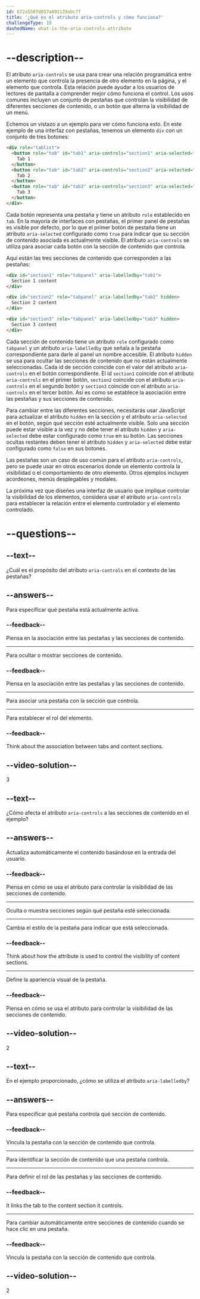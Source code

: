 ```yaml
---
id: 672a5507d857a891139abc7f
title: '¿Qué es el atributo aria-controls y cómo funciona?'
challengeType: 19
dashedName: what-is-the-aria-controls-attribute
---
```


# --description--

El atributo `aria-controls` se usa para crear una relación programática entre un elemento que controla la presencia de otro elemento en la página, y el elemento que controla. Esta relación puede ayudar a los usuarios de lectores de pantalla a comprender mejor cómo funciona el control. Los usos comunes incluyen un conjunto de pestañas que controlan la visibilidad de diferentes secciones de contenido, o un botón que alterna la visibilidad de un menú.

Echemos un vistazo a un ejemplo para ver cómo funciona esto. En este ejemplo de una interfaz con pestañas, tenemos un elemento `div` con un conjunto de tres botones:

```html
<div role="tablist">
  <button role="tab" id="tab1" aria-controls="section1" aria-selected="true">
    Tab 1
  </button>
  <button role="tab" id="tab2" aria-controls="section2" aria-selected="false">
    Tab 2
  </button>
  <button role="tab" id="tab3" aria-controls="section3" aria-selected="false">
    Tab 3
  </button>
</div>
```

Cada botón representa una pestaña y tiene un atributo `role` establecido en `tab`. En la mayoría de interfaces con pestañas, el primer panel de pestañas es visible por defecto, por lo que el primer botón de pestaña tiene un atributo `aria-selected` configurado como `true` para indicar que su sección de contenido asociada es actualmente visible. El atributo `aria-controls` se utiliza para asociar cada botón con la sección de contenido que controla.

Aquí están las tres secciones de contenido que corresponden a las pestañas:

```html
<div id="section1" role="tabpanel" aria-labelledby="tab1">
  Section 1 content
</div>

<div id="section2" role="tabpanel" aria-labelledby="tab2" hidden>
  Section 2 content
</div>

<div id="section3" role="tabpanel" aria-labelledby="tab3" hidden>
  Section 3 content
</div>
```

Cada sección de contenido tiene un atributo `role` configurado como `tabpanel` y un atributo `aria-labelledby` que señala a la pestaña correspondiente para darle al panel un nombre accesible. El atributo `hidden` se usa para ocultar las secciones de contenido que no están actualmente seleccionadas. Cada id de sección coincide con el valor del atributo `aria-controls` en el botón correspondiente. El id `section1` coincide con el atributo `aria-controls` en el primer botón, `section2` coincide con el atributo `aria-controls` en el segundo botón y `section3` coincide con el atributo `aria-controls` en el tercer botón. Así es como se establece la asociación entre las pestañas y sus secciones de contenido.

Para cambiar entre las diferentes secciones, necesitarás usar JavaScript para actualizar el atributo `hidden` en la sección y el atributo `aria-selected` en el botón, según qué sección esté actualmente visible. Solo una sección puede estar visible a la vez y no debe tener el atributo `hidden` y `aria-selected` debe estar configurado como `true` en su botón. Las secciones ocultas restantes deben tener el atributo `hidden` y `aria-selected` debe estar configurado como `false` en sus botones.

Las pestañas son un caso de uso común para el atributo `aria-controls`, pero se puede usar en otros escenarios donde un elemento controla la visibilidad o el comportamiento de otro elemento. Otros ejemplos incluyen acordeones, menús desplegables y modales.

La próxima vez que diseñes una interfaz de usuario que implique controlar la visibilidad de los elementos, considera usar el atributo `aria-controls` para establecer la relación entre el elemento controlador y el elemento controlado.

# --questions--

## --text--

¿Cuál es el propósito del atributo `aria-controls` en el contexto de las pestañas?

## --answers--

Para especificar qué pestaña está actualmente activa.

### --feedback--

Piensa en la asociación entre las pestañas y las secciones de contenido.

---

Para ocultar o mostrar secciones de contenido.

### --feedback--

Piensa en la asociación entre las pestañas y las secciones de contenido.

---

Para asociar una pestaña con la sección que controla.

---

Para establecer el rol del elemento.

### --feedback--

Think about the association between tabs and content sections.

## --video-solution--

3

## --text--

¿Cómo afecta el atributo `aria-controls` a las secciones de contenido en el ejemplo?

## --answers--

Actualiza automáticamente el contenido basándose en la entrada del usuario.

### --feedback--

Piensa en cómo se usa el atributo para controlar la visibilidad de las secciones de contenido.

---

Oculta o muestra secciones según qué pestaña esté seleccionada.

---

Cambia el estilo de la pestaña para indicar que está seleccionada.

### --feedback--

Think about how the attribute is used to control the visibility of content sections.

---

Define la apariencia visual de la pestaña.

### --feedback--

Piensa en cómo se usa el atributo para controlar la visibilidad de las secciones de contenido.

## --video-solution--

2

## --text--

En el ejemplo proporcionado, ¿cómo se utiliza el atributo `aria-labelledby`?

## --answers--

Para especificar qué pestaña controla qué sección de contenido.

### --feedback--

Vincula la pestaña con la sección de contenido que controla.

---

Para identificar la sección de contenido que una pestaña controla.

---

Para definir el rol de las pestañas y las secciones de contenido.

### --feedback--

It links the tab to the content section it controls.

---

Para cambiar automáticamente entre secciones de contenido cuando se hace clic en una pestaña.

### --feedback--

Vincula la pestaña con la sección de contenido que controla.

## --video-solution--

2
